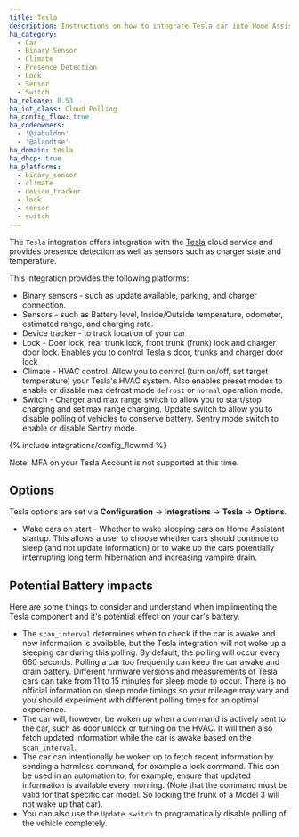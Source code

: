 ```yaml
---
title: Tesla
description: Instructions on how to integrate Tesla car into Home Assistant.
ha_category:
  - Car
  - Binary Sensor
  - Climate
  - Presence Detection
  - Lock
  - Sensor
  - Switch
ha_release: 0.53
ha_iot_class: Cloud Polling
ha_config_flow: true
ha_codeowners:
  - '@zabuldon'
  - '@alandtse'
ha_domain: tesla
ha_dhcp: true
ha_platforms:
  - binary_sensor
  - climate
  - device_tracker
  - lock
  - sensor
  - switch
---
```


The `Tesla` integration offers integration with the [Tesla](https://auth.tesla.com/login) cloud service and provides presence detection as well as sensors such as charger state and temperature.


This integration provides the following platforms:

- Binary sensors - such as update available, parking, and charger connection.
- Sensors - such as Battery level, Inside/Outside temperature, odometer, estimated range, and charging rate.
- Device tracker - to track location of your car
- Lock - Door lock, rear trunk lock, front trunk (frunk) lock and charger door lock. Enables you to control Tesla's door, trunks and charger door lock
- Climate - HVAC control. Allow you to control (turn on/off, set target temperature) your Tesla's HVAC system. Also enables preset modes to enable or disable max defrost mode `defrost` or `normal` operation mode.
- Switch - Charger and max range switch to allow you to start/stop charging and set max range charging. Update switch to allow you to disable polling of vehicles to conserve battery. Sentry mode switch to enable or disable Sentry mode.

{% include integrations/config_flow.md %}

<div class='note warning'>
  
  Note: MFA on your Tesla Account is not supported at this time.

</div>

## Options

Tesla options are set via **Configuration** -> **Integrations** -> **Tesla** -> **Options**.

* Wake cars on start - Whether to wake sleeping cars on Home Assistant startup. This allows a user to choose whether cars should continue to sleep (and not update information) or to wake up the cars potentially interrupting long term hibernation and increasing vampire drain.

## Potential Battery impacts
Here are some things to consider and understand when implimenting the Tesla component and it's potential effect on your car's battery. 

* The `scan_interval` determines when to check if the car is awake and new information is available, but the Tesla integration will not wake up a sleeping car during this polling.  By default, the polling will occur every 660 seconds. Polling a car too frequently can keep the car awake and drain battery.  Different firmware versions and measurements of Tesla cars can take from 11 to 15 minutes for sleep mode to occur.  There is no official information on sleep mode timings so your mileage may vary and you should experiment with different polling times for an optimal experience.
* The car will, however, be woken up when a command is actively sent to the car, such as door unlock or turning on the HVAC. It will then also fetch updated information while the car is awake based on the `scan_interval`.
* The car can intentionally be woken up to fetch recent information by sending a harmless command, for example a lock command. This can be used in an automation to, for example, ensure that updated information is available every morning. (Note that the command must be valid for that specific car model. So locking the frunk of a Model 3 will not wake up that car).
* You can also use the `Update switch` to programatically disable polling of the vehicle completely.
